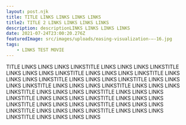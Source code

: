```yaml
---
layout: post.njk
title: TITLE LINKS LINKS LINKS LINKS
title2: TITLE 2 LINKS LINKS LINKS LINKS
description: descriptionLINKS LINKS LINKS LINKS
date: 2021-07-24T23:00:20.276Z
featuredImage: src/images/uploads/easing-visualization-–-16.jpg
tags:
    - LINKS TEST MOVIE
---
```


TITLE LINKS LINKS LINKS LINKSTITLE LINKS LINKS LINKS LINKSTITLE LINKS LINKS LINKS LINKSTITLE LINKS LINKS LINKS LINKSTITLE LINKS LINKS LINKS LINKSTITLE LINKS LINKS LINKS LINKSTITLE LINKS LINKS LINKS LINKSTITLE LINKS LINKS LINKS LINKSTITLE LINKS LINKS LINKS LINKSTITLE LINKS LINKS LINKS LINKSTITLE LINKS LINKS LINKS LINKSTITLE LINKS LINKS LINKS LINKSTITLE LINKS LINKS LINKS LINKSTITLE LINKS LINKS LINKS LINKSTITLE LINKS LINKS LINKS LINKSTITLE LINKS LINKS LINKS LINKSTITLE LINKS LINKS LINKS LINKSTITLE LINKS LINKS LINKS LINKS
